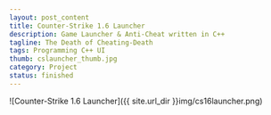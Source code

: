 ```yaml
---
layout: post_content
title: Counter-Strike 1.6 Launcher
description: Game Launcher & Anti-Cheat written in C++
tagline: The Death of Cheating-Death
tags: Programming C++ UI
thumb: cslauncher_thumb.jpg
category: Project
status: finished
---
```

![Counter-Strike 1.6 Launcher]({{ site.url_dir }}img/cs16launcher.png)
